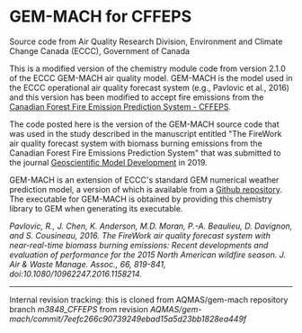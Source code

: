 # GEM-MACH for CFFEPS #
Source code from Air Quality Research Division, Environment and Climate Change Canada (ECCC), Government of Canada

This is a modified version of the chemistry module code from version 2.1.0 of the ECCC GEM-MACH air quality model.  GEM-MACH is the model used in the ECCC operational air quality forecast system (e.g., Pavlovic et al., 2016) and this version has been modified to accept fire emissions from the [Canadian Forest Fire Emission Prediction System - CFFEPS](https://github.com/jackenvcan/cffeps).

The code posted here is the version of the GEM-MACH source code that was used in the study described in the manuscript entitled "The FireWork air quality forecast system with biomass burning emissions from the Canadian Forest Fire Emissions Prediction System" that was submitted to the journal [Geoscientific Model Development](https://www.geoscientific-model-development.net) in 2019.

GEM-MACH is an extension of ECCC's standard GEM numerical weather prediction model, a version of which is available from a [Github repository](https://github.com/mfvalin/gem). The executable for GEM-MACH is obtained by providing this chemistry library to GEM when generating its executable.

*Pavlovic, R., J. Chen, K. Anderson, M.D. Moran, P.-A. Beaulieu, D. Davignon, and S. Cousineau, 2016.  The FireWork air quality forecast system with near-real-time biomass burning emissions: Recent developments and evaluation of performance for the 2015 North American wildfire season.  J. Air & Waste Manage. Assoc., 66, 819-841, doi:10.1080/10962247.2016.1158214.*

---

Internal revision tracking: this is cloned from AQMAS/gem-mach repository branch *m3848_CFFEPS* from revision *AQMAS/gem-mach/commit/7eefc266c90739249ebad15a5d23bb1828ea449f*


